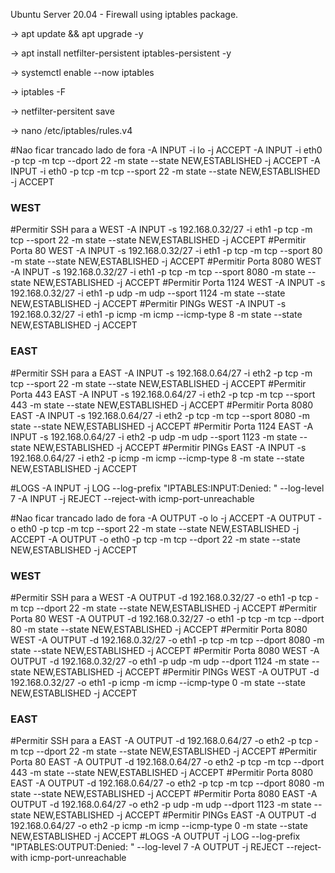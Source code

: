 Ubuntu Server 20.04 - Firewall using iptables package.

-> apt update && apt upgrade -y

-> apt install netfilter-persistent iptables-persistent -y


-> systemctl enable --now iptables


-> iptables -F


-> netfilter-persitent save


-> nano /etc/iptables/rules.v4

#Nao ficar trancado lado de fora
-A INPUT -i lo -j ACCEPT
-A INPUT -i eth0 -p tcp -m tcp --dport 22 -m state --state NEW,ESTABLISHED -j ACCEPT
-A INPUT -i eth0 -p tcp -m tcp --sport 22 -m state --state NEW,ESTABLISHED -j ACCEPT
### WEST ###
#Permitir SSH para a WEST
-A INPUT -s 192.168.0.32/27 -i eth1 -p tcp -m tcp --sport 22 -m state --state NEW,ESTABLISHED -j ACCEPT
#Permitir Porta 80 WEST
-A INPUT -s 192.168.0.32/27 -i eth1 -p tcp -m tcp --sport 80 -m state --state NEW,ESTABLISHED -j ACCEPT
#Permitir Porta 8080 WEST
-A INPUT -s 192.168.0.32/27 -i eth1 -p tcp -m tcp --sport 8080 -m state --state NEW,ESTABLISHED -j ACCEPT
#Permitir Porta 1124 WEST
-A INPUT -s 192.168.0.32/27 -i eth1 -p udp -m udp --sport 1124 -m state --state NEW,ESTABLISHED -j ACCEPT
#Permitir PINGs WEST
-A INPUT -s 192.168.0.32/27 -i eth1 -p icmp -m icmp --icmp-type 8 -m state --state NEW,ESTABLISHED -j ACCEPT

### EAST ###
#Permitir SSH para a EAST
-A INPUT -s 192.168.0.64/27 -i eth2 -p tcp -m tcp --sport 22 -m state --state NEW,ESTABLISHED -j ACCEPT
#Permitir Porta 443 EAST
-A INPUT -s 192.168.0.64/27 -i eth2 -p tcp -m tcp --sport 443 -m state --state NEW,ESTABLISHED -j ACCEPT
#Permitir Porta 8080 EAST
-A INPUT -s 192.168.0.64/27 -i eth2 -p tcp -m tcp --sport 8080 -m state --state NEW,ESTABLISHED -j ACCEPT
#Permitir Porta 1124 EAST
-A INPUT -s 192.168.0.64/27 -i eth2 -p udp -m udp --sport 1123 -m state --state NEW,ESTABLISHED -j ACCEPT
#Permitir PINGs EAST
-A INPUT -s 192.168.0.64/27 -i eth2 -p icmp -m icmp --icmp-type 8 -m state --state NEW,ESTABLISHED -j ACCEPT

#LOGS
-A INPUT -j LOG --log-prefix "IPTABLES:INPUT:Denied: " --log-level 7
-A INPUT -j REJECT --reject-with icmp-port-unreachable



#Nao ficar trancado lado de fora
-A OUTPUT -o lo -j ACCEPT
-A OUTPUT -o eth0 -p tcp -m tcp --sport 22 -m state --state NEW,ESTABLISHED -j ACCEPT
-A OUTPUT -o eth0 -p tcp -m tcp --dport 22 -m state --state NEW,ESTABLISHED -j ACCEPT
### WEST ###
#Permitir SSH para a WEST
-A OUTPUT -d 192.168.0.32/27 -o eth1 -p tcp -m tcp --dport 22 -m state --state NEW,ESTABLISHED -j ACCEPT
#Permitir Porta 80 WEST
-A OUTPUT -d 192.168.0.32/27 -o eth1 -p tcp -m tcp --dport 80 -m state --state NEW,ESTABLISHED -j ACCEPT
#Permitir Porta 8080 WEST
-A OUTPUT -d 192.168.0.32/27 -o eth1 -p tcp -m tcp --dport 8080 -m state --state NEW,ESTABLISHED -j ACCEPT
#Permitir Porta 8080 WEST
-A OUTPUT -d 192.168.0.32/27 -o eth1 -p udp -m udp --dport 1124 -m state --state NEW,ESTABLISHED -j ACCEPT
#Permitir PINGs WEST
-A OUTPUT -d 192.168.0.32/27 -o eth1 -p icmp -m icmp --icmp-type 0 -m state --state NEW,ESTABLISHED -j ACCEPT

### EAST ###
#Permitir SSH para a EAST
-A OUTPUT -d 192.168.0.64/27 -o eth2 -p tcp -m tcp --dport 22 -m state --state NEW,ESTABLISHED -j ACCEPT
#Permitir Porta 80 EAST
-A OUTPUT -d 192.168.0.64/27 -o eth2 -p tcp -m tcp --dport 443 -m state --state NEW,ESTABLISHED -j ACCEPT
#Permitir Porta 8080 EAST
-A OUTPUT -d 192.168.0.64/27 -o eth2 -p tcp -m tcp --dport 8080 -m state --state NEW,ESTABLISHED -j ACCEPT
#Permitir Porta 8080 EAST
-A OUTPUT -d 192.168.0.64/27 -o eth2 -p udp -m udp --dport 1123 -m state --state NEW,ESTABLISHED -j ACCEPT
#Permitir PINGs EAST
-A OUTPUT -d 192.168.0.64/27 -o eth2 -p icmp -m icmp --icmp-type 0 -m state --state NEW,ESTABLISHED -j ACCEPT
#LOGS
-A OUTPUT -j LOG --log-prefix "IPTABLES:OUTPUT:Denied: " --log-level 7
-A OUTPUT -j REJECT --reject-with icmp-port-unreachable
